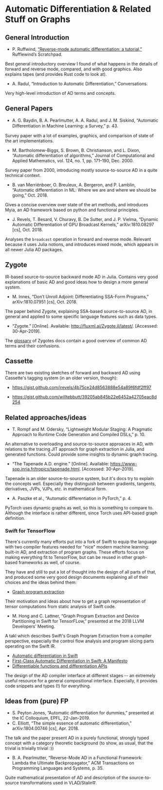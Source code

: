 # Automatic Differentiation & Related Stuff on Graphs


## General Introduction

- P. Ruffwind, [“Reverse-mode automatic differentiation: a tutorial,”](https://rufflewind.com/2016-12-30/reverse-mode-automatic-differentiation) Rufflewind’s Scratchpad.

Best general introductory overview I found of what happens in the details of forward and reverse mode, compared, and with 
good graphics.  Also explains tapes (and provides Rust code to look at).

- A. Radul, “Introduction to Automatic Differentiation,” Conversations.

Very high-level introduction of AD terms and concepts.


## General Papers

- A. G. Baydin, B. A. Pearlmutter, A. A. Radul, and J. M. Siskind, “Automatic Diﬀerentiation in Machine Learning: a Survey,” p. 43.

Survey paper with a lot of examples, graphics, and comparison of state of the art implementations.

- M. Bartholomew-Biggs, S. Brown, B. Christianson, and L. Dixon, “Automatic differentiation of algorithms,” Journal of Computational and Applied Mathematics, vol. 124, no. 1, pp. 171–190, Dec. 2000.

Survey paper from 2000, introducing mostly source-to-source AD in a quite technical context.

- B. van Merriënboer, O. Breuleux, A. Bergeron, and P. Lamblin, “Automatic differentiation in ML: Where we are and where we should be going,” Oct. 2018.

Gives a concise overview over state of the art methods, and introduces Myia, an AD framework based on python and functional principles.

- J. Revels, T. Besard, V. Churavy, B. De Sutter, and J. P. Vielma, “Dynamic Automatic Differentiation of GPU Broadcast Kernels,” arXiv:1810.08297 [cs], Oct. 2018.

Analyses the `broadcast` operation in forward and reverse mode.  Relevant because it uses Julia notions, and introduces mixed mode, which appears in all newer Julia AD packages.


## Zygote

IR-based source-to-source backward mode AD in Julia.  Contains very good explanations of basic AD and good ideas how
to design a more general system.

- M. Innes, “Don’t Unroll Adjoint: Differentiating SSA-Form Programs,” arXiv:1810.07951 [cs], Oct. 2018.

The paper behind Zygote, explaining SSA-based source-to-source AD, in general and applied to some specific language
features such as data types.

- “Zygote.” [Online]. Available: http://fluxml.ai/Zygote.jl/latest/. [Accessed: 30-Apr-2019].

The [glossary](http://fluxml.ai/Zygote.jl/latest/glossary/) of Zygotes docs contain a good overview of common AD terms
and their confusions.


## Cassette

There are two existing sketches of forward and backward AD using Cassette's tagging system (in an older version, though):

- https://gist.github.com/jrevels/4b75ce24d8563888e54a89f6fdf2ff97

- https://gist.github.com/willtebbutt/39205ab845b22e6452a42705eac8d254


## Related approaches/ideas

- T. Rompf and M. Odersky, “Lightweight Modular Staging: A Pragmatic Approach to Runtime Code Generation and Compiled DSLs,” p. 10.

An alternative to overloading and source-to-source approaces in AD, with relations to the tracing JIT approach for graph
extraction in Julia, and generated functions.  Could provide some insights to dynamic graph tracing.

- “The Tapenade A.D. engine.” [Online]. Available: https://www-sop.inria.fr/tropics/tapenade.html. [Accessed: 30-Apr-2019].

Tapenade is an older source-to-source system, but it's docs try to explain the concepts well.  Especially they distinguish
between gradients, tangents, derivatives, JVPs, VJPs, etc.  in mathematical form.

- A. Paszke et al., “Automatic differentiation in PyTorch,” p. 4.

PyTorch uses dynamic graphs as well, so this is something to compare to.  Although the interface is rather different, since
Torch uses API-based graph definition.


### Swift for TensorFlow

There's currently many efforts put into a fork of Swift to equip the language with two compiler features needed for 
"nice" modern machine learning: built-in AD, and extraction of program graphs.  These efforts focus on making everything
fit to TensorFlow, but can be reused in other graph-based frameworks as well, of course.  

They have and still to put a lot of thought into the design of all parts of that, and produced some very good design 
documents explaining all of their choices and the ideas behind them:

- [Graph program extraction](https://github.com/tensorflow/swift/blob/master/docs/GraphProgramExtraction.md)

Their motivation and ideas about how to get a graph representation of tensor computations from static analysis of Swift code.

- M. Hong and C. Lattner, “Graph Program Extraction and Device Partitioning in Swift for TensorFLow,” presented at the 2018 LLVM Developers’ Meeting.

A takl which describes Swift's Graph Program Extraction from a compiler perspective, especially the control flow 
analysis and program slicing parts operating on the Swift IR.

- [Automatic differentiation in Swift](https://github.com/tensorflow/swift/blob/master/docs/AutomaticDifferentiation.md)
- [First-Class Automatic Differentiation in Swift: A Manifesto](https://gist.github.com/rxwei/30ba75ce092ab3b0dce4bde1fc2c9f1d)
- [Differentiable functions and differentiation APIs](https://github.com/tensorflow/swift/blob/master/docs/DifferentiableFunctions.md)

The design of the AD compiler interface at different stages -- an extremely useful resource for a general compositional 
interface.  Especially, it provides code snippets and types (!) for everything.


## Ideas from (pure) FP

- S. Peyton Jones, “Automatic differentiation for dummies,” presented at the IC Colloquium, EPFL, 22-Jan-2019.
- C. Elliott, “The simple essence of automatic differentiation,” arXiv:1804.00746 [cs], Apr. 2018.

The talk and the paper present AD in a purely functional, strongly typed concept with a category theoretic background 
(to show, as usual, that the trivial is trivially trivial :))

- B. A. Pearlmutter, “Reverse-Mode AD in a Functional Framework: Lambda the Ultimate Backpropagator,” ACM Transactions on Programming Languages and Systems, p. 35.

Quite mathematical presentation of AD and description of the source-to-source transformations used in VLAD/Stalin∇.

